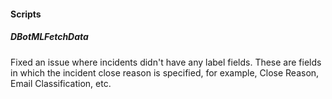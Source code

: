 
#### Scripts
##### DBotMLFetchData
Fixed an issue where incidents didn't have any label fields. These are fields in which the incident close reason is specified, for example, Close Reason, Email Classification, etc.
